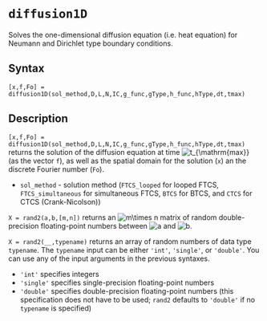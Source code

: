 # `diffusion1D`

Solves the one-dimensional diffusion equation (i.e. heat equation) for Neumann and Dirichlet type boundary conditions.


## Syntax

`[x,f,Fo] = diffusion1D(sol_method,D,L,N,IC,g_func,gType,h_func,hType,dt,tmax)`


## Description

`[x,f,Fo] = diffusion1D(sol_method,D,L,N,IC,g_func,gType,h_func,hType,dt,tmax)` returns the solution of the diffusion equation at time <img src="https://latex.codecogs.com/svg.latex?t_{\mathrm{max}}" title="t_{\mathrm{max}}" /> (as the vector `f`), as well as the spatial domain for the solution (`x`) an the discrete Fourier number (`Fo`).
- `sol_method` - solution method (`FTCS_looped` for looped FTCS, `FTCS_simultaneous` for simultaneous FTCS, `BTCS` for BTCS, and `CTCS` for CTCS (Crank-Nicolson))

`X = rand2(a,b,[m,n])` returns an <img src="https://latex.codecogs.com/svg.latex?m\times&space;n" title="m\times n" /> matrix of random double-precision floating-point numbers between <img src="https://latex.codecogs.com/svg.latex?a" title="a" /> and <img src="https://latex.codecogs.com/svg.latex?b" title="b" />.

`X = rand2(__,typename)` returns an array of random numbers of data type `typename`. The `typename` input can be either `'int'`, `'single'`, or `'double'`. You can use any of the input arguments in the previous syntaxes.
- `'int'` specifies integers
- `'single'` specifies single-precision floating-point numbers
- `'double'` specifies double-precision floating-point numbers (this specification does not have to be used; `rand2` defaults to `'double'` if no `typename` is specified)
